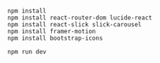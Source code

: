 <pre><code>
npm install
npm install react-router-dom lucide-react
npm install react-slick slick-carousel
npm install framer-motion
npm install bootstrap-icons

npm run dev
</code></pre>

